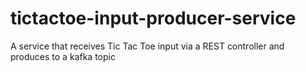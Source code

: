 # tictactoe-input-producer-service
A service that receives Tic Tac Toe input via a REST controller and produces to a kafka topic 
